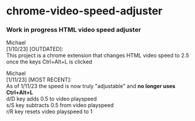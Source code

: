 # chrome-video-speed-adjuster
### **Work in progress HTML video speed adjuster**

Michael <br />
[1/10/23] [OUTDATED]:<br />
This project is a chrome extension that changes HTML video speed to 2.5 once the keys Ctrl+Alt+L is clicked

Michael <br />
[1/11/23] [MOST RECENT]:<br />
As of 1/11/23 the speed is now truly "adjustable" and **no longer uses Ctrl+Alt+L** <br />
d/D key adds 0.5 to video playspeed <br />
s/S key subtracts 0.5 from video playspeed <br />
r/R key resets video playspeed to 1 <br />
